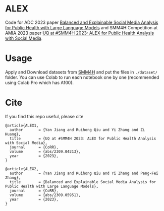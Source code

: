 # ALEX

Code for ADC 2023 paper [Balanced and Explainable Social Media Analysis for Public Health with Large Language Models](https://arxiv.org/abs/2309.05951) and SMM4H Competition at AMIA 2023 paper [UQ at #SMM4H 2023: ALEX for Public Health Analysis with Social Media](https://arxiv.org/abs/2309.04213).

# Usage

Apply and Download datasets from [SMM4H](https://healthlanguageprocessing.org/smm4h-2023/) and put the files in `./dataset/` folder.
You can use Colab to run each notebook one by one (recommended using Colab Pro which has A100).

# Cite

If you find this repo useful, please cite
```
@article{ALEX1,
  author       = {Yan Jiang and Ruihong Qiu and Yi Zhang and Zi Huang},
  title        = {UQ at #SMM4H 2023: ALEX for Public Health Analysis with Social Media},
  journal      = {CoRR},
  volume       = {abs/2309.04213},
  year         = {2023},
}

@article{ALEX2,
  author       = {Yan Jiang and Ruihong Qiu and Yi Zhang and Peng-Fei Zhang},
  title        = {Balanced and Explainable Social Media Analysis for Public Health with Large Language Models},
  journal      = {CoRR},
  volume       = {abs/2309.05951},
  year         = {2023},
}

```

